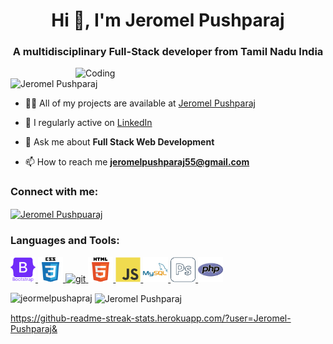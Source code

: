 

<h1 align="center">Hi 👋, I'm Jeromel Pushparaj</h1>
<h3 align="center">A multidisciplinary Full-Stack developer from Tamil Nadu India</h3>
<img align="right" alt="Coding" width="400" src="https://miro.medium.com/max/680/0*7Q3yvSIv_t0ioJ-Z.gif"/>

<p align="left"> <img src="https://komarev.com/ghpvc/?username=Jeromel-Pushparaj&label=Profile%20views&color=0e75b6&style=flat" alt="Jeromel Pushparaj" /> </p>

- 👨‍💻 All of my projects are available at [Jeromel Pushparaj]()

- 📝 I regularly active on [LinkedIn](https://www.linkedin.com/in/jeromel-pushparaj/)

- 💬 Ask me about **Full Stack Web Development**

- 📫 How to reach me **jeromelpushparaj55@gmail.com**


<h3 align="left">Connect with me:</h3>
<p align="left">

<a href="https://www.linkedin.com/in/jeromel-pushparaj/" target="blank"><img align="center" src="https://raw.githubusercontent.com/rahuldkjain/github-profile-readme-generator/master/src/images/icons/Social/linked-in-alt.svg" alt="Jeromel Pushpuaraj" height="30" width="40" /></a>
</p>

<h3 align="left">Languages and Tools:</h3>
<p align="left"><a href="https://getbootstrap.com" target="_blank" rel="noreferrer"> <img src="https://raw.githubusercontent.com/devicons/devicon/master/icons/bootstrap/bootstrap-plain-wordmark.svg" alt="bootstrap" width="40" height="40"/> </a> <a href="https://www.w3schools.com/css/" target="_blank" rel="noreferrer"> <img src="https://raw.githubusercontent.com/devicons/devicon/master/icons/css3/css3-original-wordmark.svg" alt="css3" width="40" height="40"/> </a> <a href="https://git-scm.com/" target="_blank" rel="noreferrer"> <img src="https://www.vectorlogo.zone/logos/git-scm/git-scm-icon.svg" alt="git" width="40" height="40"/> </a> <a href="https://www.w3.org/html/" target="_blank" rel="noreferrer"> <img src="https://raw.githubusercontent.com/devicons/devicon/master/icons/html5/html5-original-wordmark.svg" alt="html5" width="40" height="40"/> </a> <a href="https://developer.mozilla.org/en-US/docs/Web/JavaScript" target="_blank" rel="noreferrer"> <img src="https://raw.githubusercontent.com/devicons/devicon/master/icons/javascript/javascript-original.svg" alt="javascript" width="40" height="40"/> </a></a> <a href="https://www.mysql.com/" target="_blank" rel="noreferrer"> <img src="https://raw.githubusercontent.com/devicons/devicon/master/icons/mysql/mysql-original-wordmark.svg" alt="mysql" width="40" height="40"/> </a> <a href="https://www.photoshop.com/en" target="_blank" rel="noreferrer"> <img src="https://raw.githubusercontent.com/devicons/devicon/master/icons/photoshop/photoshop-line.svg" alt="photoshop" width="40" height="40"/> </a> <a href="https://www.php.net" target="_blank" rel="noreferrer"> <img src="https://raw.githubusercontent.com/devicons/devicon/master/icons/php/php-original.svg" alt="php" width="40" height="40"/> </a> 
  
<p><img align="left" src="https://github-readme-stats.vercel.app/api/top-langs?username=Jeromel-Pushparaj&show_icons=true&locale=en&layout=compact" alt="jeormelpushapraj" /></p>

<p>&nbsp;<img align="center" src="https://github-readme-stats.vercel.app/api?username=Jeromel-Pushparaj&show_icons=true&locale=en" alt="Jeromel Pushparaj" /></p>

https://github-readme-streak-stats.herokuapp.com/?user=Jeromel-Pushparaj& 

